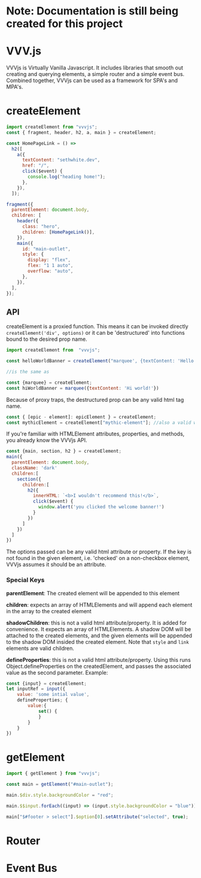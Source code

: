 # Note: Documentation is still being created for this project

# VVV.js

VVVjs is Virtually Vanilla Javascript. It includes libraries that smooth out creating and querying elements, a simple router and a simple event bus. Combined together, VVVjs can be used as a framework for SPA's and MPA's.

# createElement

```js
import createElement from "vvvjs";
const { fragment, header, h2, a, main } = createElement;

const HomePageLink = () =>
  h2([
    a({
      textContent: "sethwhite.dev",
      href: "/",
      click($event) {
        console.log("heading home!");
      },
    }),
  ]);

fragment({
  parentElement: document.body,
  children: [
    header({
      class: "hero",
      children: [HomePageLink()],
    }),
    main({
      id: "main-outlet",
      style: {
        display: "flex",
        flex: "1 1 auto",
        overflow: "auto",
      },
    }),
  ],
});
```

## API

createElement is a proxied function. This means it can be invoked directly `createElement('div', options)` or it can be 'destructured' into functions bound to the desired prop name.

```js
import createElement from  "vvvjs";

const helloWorldBanner = createElement("marquee', {textContent: 'Hello World!'})

//is the same as

const {marquee} = createElement;
const hiWorldBanner = marquee({textContent: 'Hi world!'})
```

Because of proxy traps, the destructured prop can be any valid html tag name.

```js
const { [epic - element]: epicElement } = createElement;
const mythicElement = createElement["mythic-element"]; //also a valid way to create the element function
```

If you're familiar with HTMLElement attributes, properties, and methods, you already know the VVVjs API.

```js
const {main, section, h2 } = createElement;
main({
  parentElement: document.body,
  className: 'dark'
  children:[
    section({
      children:[
        h2({
          innerHTML: `<b>I wouldn't recommend this!</b>`,
          click($event) {
            window.alert('you clicked the welcome banner!')
          }
        })
      ]
    })
  ]
})
```

The options passed can be any valid html attribute or property. If the key is not found in the given element, i.e. 'checked' on a non-checkbox element, VVVjs assumes it should be an attribute.

### Special Keys

**parentElement**: The created element will be appended to this element

**children**: expects an array of HTMLElements and will append each element in the array to the created element

**shadowChildren**: this is not a valid html attribute/property. It is added for convenience. It expects an array of HTMLElements. A shadow DOM will be attached to the created elements, and the given elements will be appended to the shadow DOM insided the created element. Note that `style` and `link` elements are valid children.

**defineProperties**: this is not a valid html attribute/property. Using this runs Object.defineProperties on the createdElement, and passes the associated value as the second parameter. Example:

```js
const {input} = createElement;
let inputRef = input({
	value: 'some intial value',
    defineProperties; {
    	value:{
        	set() {
            }
        }
    }
})
```

# getElement

```js
import { getElement } from "vvvjs";

const main = getElement("#main-outlet");

main.$div.style.backgroundColor = "red";

main.$$input.forEach((input) => (input.style.backgroundColor = "blue"));

main["$#footer > select"].$option[0].setAttribute("selected", true);
```

# Router

# Event Bus
